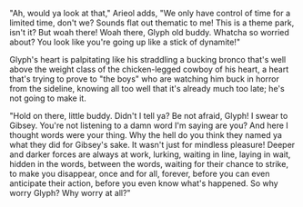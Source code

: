 "Ah, would ya look at that," Arieol adds, "We only have control of time for a limited time, don't we? Sounds flat out thematic to me! This is a theme park, isn't it? But woah there! Woah there, Glyph old buddy. Whatcha so worried about? You look like you're going up like a stick of dynamite!"

Glyph's heart is palpitating like his straddling a bucking bronco that's well above the weight class of the chicken-legged cowboy of his heart, a heart that's trying to prove to "the boys" who are watching him buck in horror from the sideline, knowing all too well that it's already much too late; he's not going to make it.

"Hold on there, little buddy. Didn't I tell ya? Be not afraid, Glyph! I swear to Gibsey. You're not listening to a damn word I'm saying are you? And here I thought words were your thing. Why the hell do you think they named ya what they did for Gibsey's sake. It wasn't just for mindless pleasure! Deeper and darker forces are always at work, lurking, waiting in line, laying in wait, hidden in the words, between the words, waiting for their chance to strike, to make you disappear, once and for all, forever, before you can even anticipate their action, before you even know what's happened. So why worry Glyph? Why worry at all?"